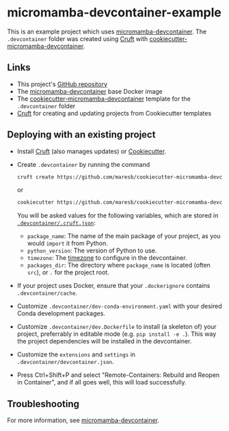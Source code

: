 # micromamba-devcontainer-example

This is an example project which uses [micromamba-devcontainer](https://github.com/maresb/micromamba-devcontainer). The `.devcontainer` folder was created using [Cruft](https://github.com/cruft/cruft) with [cookiecutter-micromamba-devcontainer](https://gitlab.com/bmares/cookiecutter-micromamba-devcontainer).

## Links

* This project's [GitHub repository](https://github.com/maresb/micromamba-devcontainer-example)
* The [micromamba-devcontainer](https://github.com/maresb/micromamba-devcontainer) base Docker image
* The [cookiecutter-micromamba-devcontainer](https://github.com/maresb/cookiecutter-micromamba-devcontainer) template for the `.devcontainer` folder
* [Cruft](https://github.com/cruft/cruft) for creating and updating projects from Cookiecutter templates

## Deploying with an existing project

* Install [Cruft](https://github.com/cruft/cruft) (also manages updates) or [Cookiecutter](https://cookiecutter.readthedocs.io/en/stable/installation.html).
* Create `.devcontainer` by running the command

  ```bash
  cruft create https://github.com/maresb/cookiecutter-micromamba-devcontainer
  ```

  or

  ```bash
  cookiecutter https://github.com/maresb/cookiecutter-micromamba-devcontainer
  ```

  You will be asked values for the following variables, which are stored in [`.devcontainer/.cruft.json`](.devcontainer/.cruft.json):

  * `package_name`: The name of the main package of your project, as you would `import` it from Python.
  * `python_version`: The version of Python to use.
  * `timezone`: The [timezone](https://en.wikipedia.org/wiki/List_of_tz_database_time_zones) to configure in the devcontainer.
  * `packages_dir`: The directory where `package_name` is located (often `src`), or `.` for the project root.

* If your project uses Docker, ensure that your `.dockerignore` contains `.devcontainer/cache`.
* Customize `.devcontainer/dev-conda-environment.yaml` with your desired Conda development packages.
* Customize `.devcontainer/dev.Dockerfile` to install (a skeleton of) your project, preferrably in editable mode (e.g. `pip install -e .`). This way the project dependencies will be installed in the devcontainer.
* Customize the `extensions` and `settings` in `.devcontainer/devcontainer.json`.
* Press Ctrl+Shift+P and select "Remote-Containers: Rebuild and Reopen in Container", and if all goes well, this will load successfully.

## Troubleshooting

For more information, see [micromamba-devcontainer](https://github.com/maresb/micromamba-devcontainer#troubleshooting).
